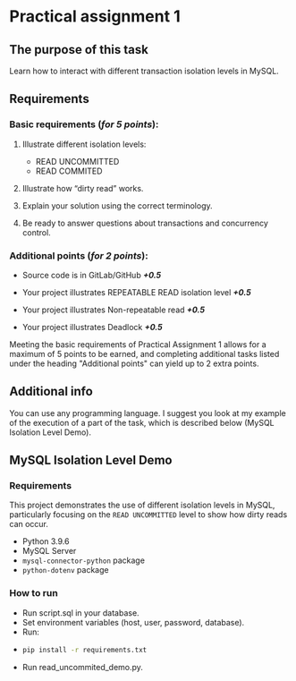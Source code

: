 # Practical assignment 1

## The purpose of this task

Learn how to interact with different transaction isolation levels in MySQL.

## Requirements

### Basic requirements (_for 5 points_):

1) Illustrate different isolation levels:
   - READ UNCOMMITTED
   - READ COMMITED

2) Illustrate how “dirty read” works.

3) Explain your solution using the correct terminology.
4) Be ready to answer questions about transactions and concurrency control.


### Additional points (_for 2 points_):
- Source code is in GitLab/GitHub **_+0.5_**

- Your project illustrates REPEATABLE READ isolation level **_+0.5_**

- Your project illustrates Non-repeatable read **_+0.5_**

- Your project illustrates Deadlock **_+0.5_**

Meeting the basic requirements of Practical Assignment 1 allows for a maximum of 5 points to be earned, and completing additional tasks listed under the heading "Additional points" can yield up to 2 extra points.


## Additional info
You can use any programming language.
I suggest you look at my example of the execution of a part of the task, which is described below (MySQL Isolation Level Demo).

## MySQL Isolation Level Demo

### Requirements

This project demonstrates the use of different isolation levels in MySQL, particularly 
focusing on the `READ UNCOMMITTED` level to show how dirty reads can occur.

- Python 3.9.6
- MySQL Server
- `mysql-connector-python` package
- `python-dotenv` package

### How to run
- Run script.sql in your database.
- Set environment variables (host, user, password, database).
- Run: 
- ```sh 
  pip install -r requirements.txt
- Run read_uncommited_demo.py.
